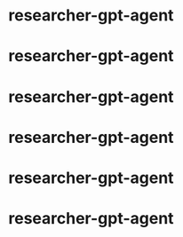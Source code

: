 # researcher-gpt-agent
# researcher-gpt-agent
# researcher-gpt-agent
# researcher-gpt-agent
# researcher-gpt-agent
# researcher-gpt-agent
